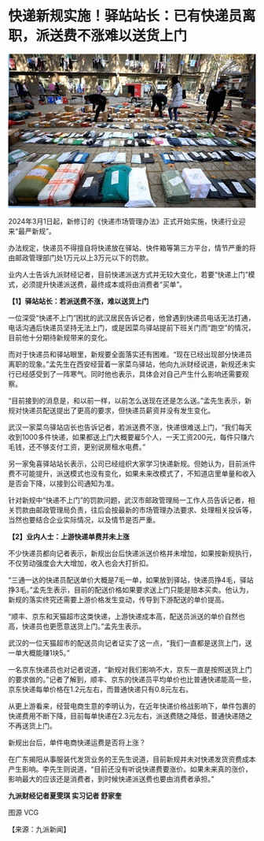 # 快递新规实施！驿站站长：已有快递员离职，派送费不涨难以送货上门

![31d3dd762e7b479a3fe9f6684694de16.jpg](https://raw.githubusercontent.com/qqhsx/qqnews_image/main/2024/03/01/快递新规实施！驿站站长：已有快递员离职，派送费不涨难以送货上门/31d3dd762e7b479a3fe9f6684694de16.jpg)

2024年3月1日起，新修订的《快递市场管理办法》正式开始实施，快递行业迎来“最严新规”。

办法规定，快递员不得擅自将快递放在驿站、快件箱等第三方平台，情节严重的将由邮政管理部门处1万元以上3万元以下的罚款。

业内人士告诉九派财经记者，目前快递派送方式并无较大变化，若要“快递上门”模式，必须提升快递派送费，最终成本或将由消费者“买单”。

**【1】驿站站长：若派送费不涨，难以送货上门**

一位深受“快递不上门”困扰的武汉居民告诉记者，他曾遇到快递员电话无法打通，电话沟通后快递员坚持无法上门，或是因菜鸟驿站提前下班关门而“跑空”的情况，目前他十分期待新规带来的变化。

而对于快递员和驿站眼里，新规要全面落实还有困难。“现在已经出现部分快递员离职的现象。”孟先生在西安经营着一家菜鸟驿站，他向九派财经说道，新规还未实行已经感受到了一阵寒气。同时他也表示，具体会对自己产生什么影响还需要观察。

“目前接到的消息是，和以前一样，以前怎么送现在还是怎么送。”孟先生表示，新规对快递员配送提出了更高的要求，但快递员薪资并没有发生变化。

武汉一家菜鸟驿站店长也告诉记者，若派送费不涨，快递很难送上门，“我们每天收到1000多件快递，如果都送上门大概要雇5个人，一天工资200元，每件只赚六毛钱，还不够支付工资，更别说房租水电费。”

另一家兔喜驿站站长表示，公司已经组织大家学习快递新规。但她认为，目前派件费不可能提升，派送模式也没有变化，如果未来改模式了，不知道店里单量和收入是否会下降，以接到公司通知为准。

针对新规中“快递不上门”的罚款问题，武汉市邮政管理局一工作人员告诉记者，相关罚款由邮政管理局负责，往后会按最新的市场管理办法要求、处理相关投诉等，当然也要结合企业实际情况，以及情节是否严重。

**【2】业内人士：上游快递单费并未上涨**

不少快递员都向记者表示，新规出台后快递派送价格并未增加，如果按新规执行，不仅劳动强度会大大增加，收入也会大打折扣。

“三通一达的快递员配送单价大概是7毛一单，如果放到驿站，快递员挣4毛，驿站挣3毛。”孟先生表示，目前的配送价格如果要求送上门只能是赔本买卖。他认为，新规的落实终究还需要上游价格发生变动，传导到下游配送的单价提高。

“顺丰、京东和天猫超市这类快递，上游快递成本高，配送员派送的单价自然也高，快递员也更愿意送货上门。”孟先生表示。

武汉的一位天猫超市的配送员向记者证实了这一点，“我们一直都是送货上门，送一单大概能赚1块5。”

一名京东快递员也对记者说道，“新规对我们影响不大，京东一直是按照送货上门的要求做的。”记者了解到，顺丰、京东的快递员平均单价也比普通快递能高一些，京东快递每单价格在1.2元左右，而普通快递只有0.8元左右。

从更上游看来，经营电商生意的李明认为，在近年快递价格战影响下，单件包裹的快递费用不断下降，目前每单快递在2.3元左右，派送费随之降低，普通快递随之不再送货上门。

新规出台后，单件电商快递运费是否将上涨？

在广东揭阳从事服装代发货业务的王先生说道，目前新规并未对快递发货资费成本产生影响。李先生则说道，“目前还没有听说快递费要涨价。如果未来真的涨价，影响最大的应该还是消费者，到时候快递派送费也要由消费者承担。”

**九派财经记者夏雯琪 实习记者 舒家奎**

图源 VCG

【来源：九派新闻】

